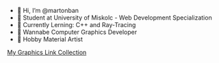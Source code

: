 - 👋 Hi, I’m @martonban
- 🏫 Student at University of Miskolc - Web Development Specialization
- 📖 Currently Lerning: C++ and Ray-Tracing
- 🤤 Wannabe Computer Graphics Developer
- 🎨 Hobby Material Artist


<a href="https://github.com/martonban/ComputerGraphicsLinks">My Graphics Link Collection</a><br>
<!--<a href = "https://github.com/martonban/Portfolio">Portfolio</a> -->


<!---
martonbn/martonbn is a ✨ special ✨ repository because its `README.md` (this file) appears on your GitHub profile.
You can click the Preview link to take a look at your changes.
--->
